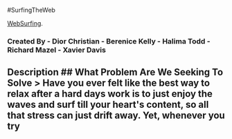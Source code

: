 #SurfingTheWeb 

[WebSurfing](https://github.com/XD3V/WebSurfing). 

### Created By - Dior Christian - Berenice Kelly - Halima Todd - Richard  Mazel - Xavier Davis 


## **Description** ## **What Problem Are We Seeking To Solve** > Have you ever felt like the best way to relax after a hard days work is to just enjoy the waves and surf till your heart's content, so all that stress can just drift away. Yet, whenever you try